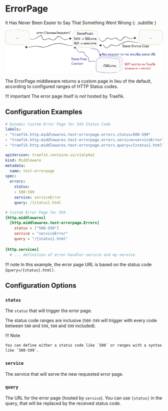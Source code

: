 # ErrorPage

It Has Never Been Easier to Say That Something Went Wrong
{: .subtitle }

![ErrorPages](../assets/img/middleware/errorpages.png)

The ErrorPage middleware returns a custom page in lieu of the default, according to configured ranges of HTTP Status codes.

!!! important
    The error page itself is _not_ hosted by Traefik.

## Configuration Examples

```yaml tab="Docker"
# Dynamic Custom Error Page for 5XX Status Code
labels:
- "traefik.http.middlewares.test-errorpage.errors.status=500-599"
- "traefik.http.middlewares.test-errorpage.errors.service=serviceError"
- "traefik.http.middlewares.test-errorpage.errors.query=/{status}.html"
```

```yaml tab="Kubernetes"
apiVersion: traefik.containo.us/v1alpha1
kind: Middleware
metadata:
  name: test-errorpage
spec:
  errors:
    status:
    - 500-599
    service: serviceError
    query: /{status}.html
```

```toml tab="File"
# Custom Error Page for 5XX
[http.middlewares]
  [http.middlewares.test-errorpage.Errors]
    status = ["500-599"]
    service = "serviceError"
    query = "/{status}.html"

[http.services]
  # ... definition of error-handler-service and my-service
```

!!! note 
    In this example, the error page URL is based on the status code (`query=/{status}.html)`.

## Configuration Options

### `status`

The `status` that will trigger the error page.

The status code ranges are inclusive (`500-599` will trigger with every code between `500` and `599`, `500` and `599` included).
 
!!! Note

    You can define either a status code like `500` or ranges with a syntax like `500-599`.

### `service`

The service that will serve the new requested error page.

### `query`

The URL for the error page (hosted by `service`). You can use `{status}` in the query, that will be replaced by the received status code.
